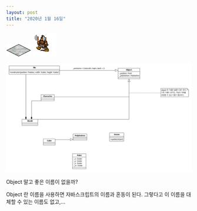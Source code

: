 ```yaml
---
layout: post
title: "2020년 1월 16일"
---
```


<script type="text/javascript">
  class Resources {
    constructor() {
      this.objects_ = {};
    }
    image(name) {
      return this.objects_[name];
    }
    download(name, url) {
      return new Promise((resolve, reject) => {
        let xhr = new XMLHttpRequest();
        xhr.open('GET', url, true);
        xhr.responseType = 'blob';
        xhr.onload = () => {
          if(xhr.status === 200)
          {
            let blob = xhr.response;
            let image = new Image();
            image.src = URL.createObjectURL(blob);
            image.onload = () => {
              this.objects_[name] = image;
              resolve(this.objects_[name]);
            };
          }
        };
        xhr.onerror = () => { reject(xhr.statusText); };
        xhr.send();
      });
    }
  }

  class Tile
  {
    constructor() {
      this.image_ = null;
    }
    set image(o) {
      this.image_ = o;
    }
  }

  class World
  {
    constructor() {
      this.width_ = 16;
      this.height_ = 16;
      this.tiles_ = [];
      for(let y = 0; y < this.height_; y++) {
        this.tiles_.push([]);
        for(let x = 0; x < this.width_; x++) {
          this.tiles_[y].push(new Tile());
        }
      }
      console.log(this.tiles_);
    }

    initialize(resources) {
      return new Promise((resolve, reject) => {
        for(let y = 0; y < this.height_; y++) {
          this.tiles_.push([]);
          for(let x = 0; x < this.width_; x++) {
            console.log(resources);
            console.log(this.tiles_[y][x]);
            this.tiles_[y][x].image = resources.image('snow');
          }
        }
        resolve();
      });
    }
  }

  class Scene
  {
    draw(o) {
      return new Promise((resolve, reject) => {
        console.log('draw => ' + o);
        resolve();
      });
    }
  }
  let world = new World();
  let scene = new Scene();

  // World
    // Tile
  // Scene
  // Resource

  let resources = new Resources();
  resources.download('snow', '/assets/images/game/snow.png')
              .then(() => resources.download('character', '/assets/images/game/character.png'))
              .then(() => resources.download('character.move', '/assets/images/game/character.move.png'))
              .then(() => world.initialize(resources))
              .then(() => scene.draw(world));

//  scene.draw(world);
</script>

 <canvas id="suho" width="600" height="480"></canvas>

 ![image](/assets/images/game/snow.png) ![character move](/assets/images/game/character.move.png)

 <script type="text/javascript">
  // create world

  let canvas = document.getElementById("suho");
  let context = canvas.getContext('2d');

  let background = null;
  let character = [null, null];

  function snow()
  {
    var xhr = new XMLHttpRequest();

    xhr.open('GET', '/assets/images/game/snow.png', true);
    xhr.responseType = 'blob';
    xhr.onload = function(e) {
      if (this.status == 200) {
        var blob = this.response;
        let canvas = document.getElementById("suho");
        let context = canvas.getContext('2d');
        var image = new Image();
        image.src = URL.createObjectURL(blob);
        image.onload = () => {
          background = image;

        };
      }
    };
    xhr.send();
  }

  function character_normal() {
    var xhr = new XMLHttpRequest();

    xhr.open('GET', '/assets/images/game/character.png', true);
    xhr.responseType = 'blob';
    xhr.onload = function(e) {
      if (this.status == 200) {
        var blob = this.response;

        var image = new Image();
        image.src = URL.createObjectURL(blob);
        image.onload = () => {
          character[0] = image;
          // context.drawImage(image, 0  + 64,  0 + 32);
        };
      }
    };
    xhr.send();
  }

  function character_move() {
    var xhr = new XMLHttpRequest();

    xhr.open('GET', '/assets/images/game/character.move.png', true);
    xhr.responseType = 'blob';
    xhr.onload = function(e) {
      if (this.status == 200) {
        var blob = this.response;

        var image = new Image();
        image.src = URL.createObjectURL(blob);
        image.onload = () => {
          character[1] = image;
          // context.drawImage(image, 0  + 64,  0 + 32);
        };
      }
    };
    xhr.send();
  }
  character_normal();
  character_move();
  snow();

  let i = 0;

  function draw() {
    let canvas = document.getElementById("suho");
    let context = canvas.getContext('2d');
    if(background)
    {
      for(let i  = 0; i<8; i++)
      {
        for(let j = 0; j < 8; j++)
        {
          context.drawImage(background, 0  + 64 * j,  0 + 32 * i);
          context.drawImage(background, 32 + 64 * j, 16 + 32 * i);            
        }
      }
    }
    if(character) {
      if(character[0] && character[1])
      {

        context.drawImage(character[i % character.length], 0  + 64,  0 + 32);
      }
    }
  }

  function repeat() {
    draw();
    i = i + 1;
    setTimeout(() => {
      repeat();
    }, 1000);
  }
  repeat();


 </script>


![class diagram](assets\images\ClassDiagram1.jpg)

Object 말고 좋은 이름이 없을까?

Object 란 이름을 사용하면 자바스크립트의 이름과 혼동이 된다.
그렇다고 이 이름을 대체할 수 있는 이름도 없고,...

